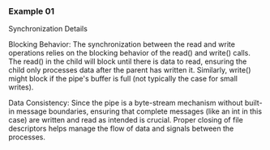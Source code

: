### Example 01

Synchronization Details

Blocking Behavior: The synchronization between the read and write operations relies on the blocking behavior of the read() and write() calls. The read() in the child will block until there is data to read, ensuring the child only processes data after the parent has written it. Similarly, write() might block if the pipe's buffer is full (not typically the case for small writes).

Data Consistency: Since the pipe is a byte-stream mechanism without built-in message boundaries, ensuring that complete messages (like an int in this case) are written and read as intended is crucial. Proper closing of file descriptors helps manage the flow of data and signals between the processes.